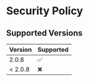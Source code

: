 # Security Policy

## Supported Versions


| Version | Supported          |
| ------- | ------------------ |
| 2.0.8   | :white_check_mark: |
| < 2.0.8   | :x:                |
